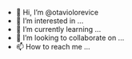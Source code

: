 - 👋 Hi, I’m @otaviolorevice
- 👀 I’m interested in ...
- 🌱 I’m currently learning ...
- 💞️ I’m looking to collaborate on ...
- 📫 How to reach me ...

<!---
otaviolorevice/otaviolorevice is a ✨ special ✨ repository because its `README.md` (this file) appears on your GitHub profile.
You can click the Preview link to take a look at your changes.
--->
